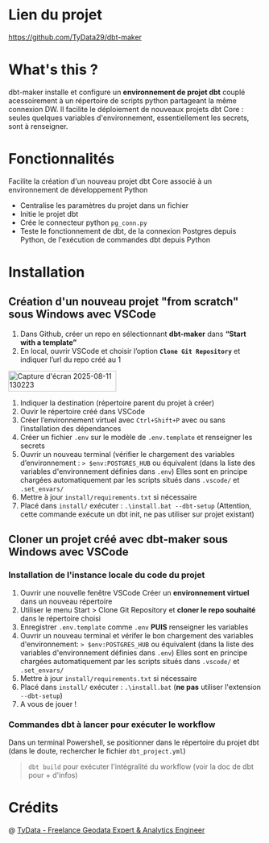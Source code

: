 # Lien du projet

https://github.com/TyData29/dbt-maker

# What's this ?

dbt-maker installe et configure un **environnement de projet dbt** couplé acessoirement à un répertoire de scripts python partageant la même connexion DW.
Il facilite le déploiement de nouveaux projets dbt Core : seules quelques variables d'environnement, essentiellement les secrets, sont à renseigner.

# Fonctionnalités 

Facilite la création d'un nouveau projet dbt Core associé à un environnement de développement Python
- Centralise les paramètres du projet dans un fichier 
- Initie le projet dbt
- Crée le connecteur python `pg_conn.py`
- Teste le fonctionnement de dbt, de la connexion Postgres depuis Python, de l'exécution de commandes dbt depuis Python

# Installation

## Création d'un nouveau projet "from scratch" sous Windows avec VSCode
1. Dans Github, créer un repo en sélectionnant **dbt-maker**  dans **“Start with a template”**
2. En local, ouvrir VSCode et choisir l’option **`Clone Git Repository`** et indiquer l’url du repo créé au 1

<img width="214" height="41" alt="Capture d'écran 2025-08-11 130223" src="https://github.com/user-attachments/assets/19f9f536-57e6-44c8-ab30-4938b7f5e514" />


1.  Indiquer la destination (répertoire parent du projet à créer)
2. Ouvir le répertoire créé dans VSCode
3. Créer l’environnement virtuel avec `Ctrl+Shift+P` avec ou sans l’installation des dépendances
4. Créer un fichier `.env` sur le modèle de `.env.template` et renseigner les secrets
5. Ouvrir un nouveau terminal (vérifier le chargement des variables d’environnement : `> $env:POSTGRES_HUB` ou équivalent (dans la liste des variables d'environnement définies dans `.env`)
   Elles sont en principe chargées automatiquement par les scripts situés dans `.vscode/` et `.set_envars/`
6. Mettre à jour `install/requirements.txt` si nécessaire 
7. Placé dans `install/` exécuter : `.\install.bat --dbt-setup` (Attention, cette commande exécute un dbt init, ne pas utiliser sur projet existant)

## Cloner un projet créé avec dbt-maker sous Windows avec VSCode

### Installation de l'instance locale du code du projet
1. Ouvrir une nouvelle fenêtre VSCode
Créer un **environnement virtuel** dans un nouveau répertoire
2. Utiliser le menu Start > Clone Git Repository et **cloner le repo souhaité** dans le répertoire choisi
2. Enregistrer `.env.template` comme `.env` **PUIS** renseigner les variables
3. Ouvrir un nouveau terminal et vérifer le bon chargement des variables d'environnement: `> $env:POSTGRES_HUB` ou équivalent (dans la liste des variables d'environnement définies dans `.env`) 
   Elles sont en principe chargées automatiquement par les scripts situés dans `.vscode/` et `.set_envars/`
4. Mettre à jour `install/requirements.txt` si nécessaire 
5. Placé dans `install/` exécuter : `.\install.bat` (**ne pas** utiliser l'extension `--dbt-setup`)
6. A vous de jouer !

### Commandes dbt à lancer pour exécuter le workflow
Dans un terminal Powershell, se positionner dans le répertoire du projet dbt (dans le doute, rechercher le fichier `dbt_project.yml`)
> `dbt build` pour exécuter l'intégralité du workflow (voir la doc de dbt pour + d'infos)

# Crédits
@ [TyData - Freelance Geodata Expert & Analytics Engineer](https://github.com/TyData29)
